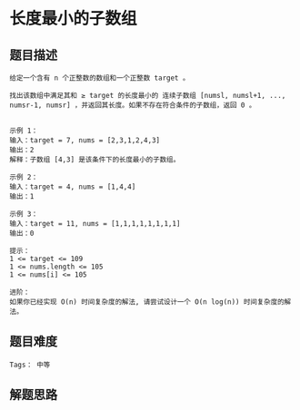 # 长度最小的子数组

## 题目描述
    给定一个含有 n 个正整数的数组和一个正整数 target 。

    找出该数组中满足其和 ≥ target 的长度最小的 连续子数组 [numsl, numsl+1, ..., numsr-1, numsr] ，并返回其长度。如果不存在符合条件的子数组，返回 0 。

     
    示例 1：
    输入：target = 7, nums = [2,3,1,2,4,3]
    输出：2
    解释：子数组 [4,3] 是该条件下的长度最小的子数组。

    示例 2：
    输入：target = 4, nums = [1,4,4]
    输出：1

    示例 3：
    输入：target = 11, nums = [1,1,1,1,1,1,1,1]
    输出：0
     
    提示：
    1 <= target <= 109
    1 <= nums.length <= 105
    1 <= nums[i] <= 105
    
    进阶：
    如果你已经实现 O(n) 时间复杂度的解法, 请尝试设计一个 O(n log(n)) 时间复杂度的解法。
## 题目难度
    Tags： 中等

## 解题思路
